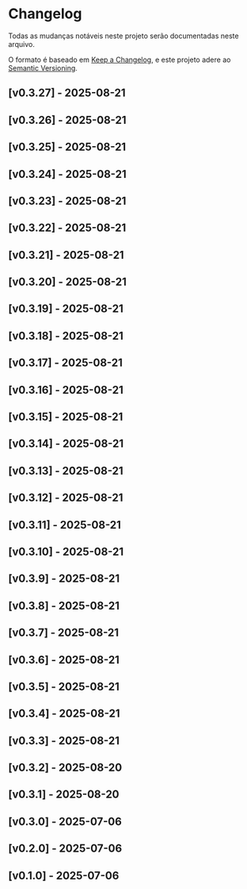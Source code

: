 # Changelog

Todas as mudanças notáveis neste projeto serão documentadas neste arquivo.

O formato é baseado em [Keep a Changelog](https://keepachangelog.com/en/1.0.0/),
e este projeto adere ao [Semantic Versioning](https://semver.org/spec/v2.0.0.html).

## [v0.3.27] - 2025-08-21


## [v0.3.26] - 2025-08-21


## [v0.3.25] - 2025-08-21


## [v0.3.24] - 2025-08-21


## [v0.3.23] - 2025-08-21


## [v0.3.22] - 2025-08-21


## [v0.3.21] - 2025-08-21


## [v0.3.20] - 2025-08-21


## [v0.3.19] - 2025-08-21


## [v0.3.18] - 2025-08-21


## [v0.3.17] - 2025-08-21


## [v0.3.16] - 2025-08-21


## [v0.3.15] - 2025-08-21


## [v0.3.14] - 2025-08-21


## [v0.3.13] - 2025-08-21


## [v0.3.12] - 2025-08-21


## [v0.3.11] - 2025-08-21


## [v0.3.10] - 2025-08-21


## [v0.3.9] - 2025-08-21


## [v0.3.8] - 2025-08-21


## [v0.3.7] - 2025-08-21


## [v0.3.6] - 2025-08-21


## [v0.3.5] - 2025-08-21


## [v0.3.4] - 2025-08-21


## [v0.3.3] - 2025-08-21


## [v0.3.2] - 2025-08-20


## [v0.3.1] - 2025-08-20


## [v0.3.0] - 2025-07-06


## [v0.2.0] - 2025-07-06


## [v0.1.0] - 2025-07-06


